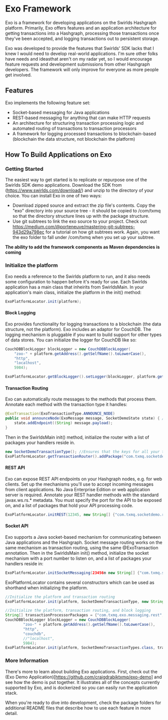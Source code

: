 Exo Framework
=============

Exo is a framework for developing applications on the Swirlds Hashgraph platform.  Primarily, Exo offers features and an application architecture for getting transactions into a Hashgraph, processing those transactions once they've been accepted, and logging transactions out to persistent storage.

Exo was developed to provide the features that Swirlds' SDK lacks that I knew I would need to develop real-world applications.  I'm sure other folks have needs and ideasthat aren't on my radar yet, so I would encourage feature requests and development submissions from other Hashgraph developers.  The framework will only improve for everyone as more people get involved.

Features
--------

Exo implements the following feature set:
- Socket-based messaging for Java applications
- REST-based messaging for anything that can make HTTP requests
- An architecture for structuring transaction processing logic and automated routing of transactions to transaction processors
- A framework for logging processed transactions to blockchain-based (blockchain the data structure, not blockchain the platform)

How To Build Applications on Exo
--------------------------------

### Getting Started
The easiest way to get started is to replicate or repurpose one of the Swirlds SDK demo applications.  Download the SDK from (https://www.swirlds.com/download/) and unzip to the directory of your choice.  You can install Exo in one of two ways:
* Download zipped source and extract the zip file's contents.  Copy the "exo" directory into your source tree - it should be copied to <my source root>/com/txmq so that the directory structure lines up with the package structure.
* Use git subtrees to link the exo source to your project.  Check out https://medium.com/@porteneuve/mastering-git-subtrees-943d29a798ec for a tutorial on how git subtrees work.  Again, you want the exo folder to fall under <source root>/com/txmq when you set up your subtree.

**The ability to add the framework components as Maven dependencies is coming**

### Initialize the platform
Exo needs a reference to the Swirlds platform to run, and it also needs some configuration to happen before it's ready for use.  Each Swirlds application has a main class that inheirits from SwirldsMain.  In your application's main class, initialize the platform in the init() method:
```java
ExoPlatformLocator.init(platform);
```

#### Block Logging
Exo provides functionality for logging transactions to a blockchain (the data structure, not the platform).  Exo includes an adaptor for CouchDB.  The logging mechanism is pluggable if you want to build support for other types of data stores.  You can initialize the logger for CouchDB like so:
```java
CouchDBBlockLogger blockLogger = new CouchDBBlockLogger(
    "zoo-" + platform.getAddress().getSelfName().toLowerCase(),
    "http",
    "localhost",
    5984);

ExoPlatformLocator.getBlockLogger().setLogger(blockLogger, platform.getAddress().getSelfName());
```
#### Transaction Routing
Exo can automatically route messages to the methods that process them.  Annotate each method with the transaction type it handles:
```java
@ExoTransaction(ExoTransactionType.ANNOUNCE_NODE)
public void announceNode(ExoMessage message, SocketDemoState state) { //TODO:  Refactor state so that Exo stuff is inheirited
	state.addEndpoint((String) message.payload);
}
```

Then in the SwirldsMain init() method, initialize the router with a list of packages your handlers reside in.  
```java
new SocketDemoTransactionType(); //Ensures that the keys for all your transactions have been defined before initializing.
ExoPlatformLocator.getTransactionRouter().addPackage("com.txmq.socketdemo.transactions");
```

#### REST API
Exo can expose REST API endpoints on your Hashgraph nodes, e.g. for web clients.  Set up the mechanisms you'll use to accept incoming messages from client applications.  No Java Enterprise Edition or web application server is required.  Annotate your REST handler methods with the standard javax.ws.rs.* metadata.  You must specify the port for the API to be exposed on, and a list of packages that hold your API processing code.  
```java
ExoPlatformLocator.initREST(12345, new String[] {"com.txmq.socketdemo.rest"});
```

#### Socket API
Exo supports a Java socket-based mechanism for communicating between Java applications and the Hashgraph.  Socket message routing works on the same mechanism as transaction routing, using the same @ExoTransaction annotation.  Then in the SwirldsMain init() method, initialize the socket mechanism with a port number to listen on, and a list of packages your handlers reside in:
```java
ExoPlatformLocator.initSocketMessaging(23456m new String[] {"com.txmq.socketdemo.socket"});
```

ExoPlatformLocator contains several constructors which can be used as shorthand when initializing the platform.
```java
//Initialize the platform and transaction routing
ExoPlatformLocator.init(platform, SocketDemoTransactionType, new String[] {"com.txmq.socketdemo.transactions"});

//Initialize the platform, transaction routing, and block logging
String[] transactionProcessorPackages = {"com.txmq.exo.messaging.rest", "com.txmq.socketdemo.transactions"};
CouchDBBlockLogger blockLogger = new CouchDBBlockLogger(
		"zoo-" + platform.getAddress().getSelfName().toLowerCase(),
		"http",
		"couchdb",
		//"localhost",
		5984);
ExoPlatformLocator.init(platform, SocketDemoTransactionTypes.class, transactionProcessorPackages, blockLogger);
```

### More Information
There's more to learn about building Exo applications.  First, check out the (Exo Demo Application)[https://github.com/craigdrabiktxmq/exo-demo] and see how the demo is put together.  It illustrates all of the concepts currently supported by Exo, and is dockerized so you can easily run the application stack.

When you're ready to dive into development, check the package folders for additional README files that describe how to use each feature in more detail.
